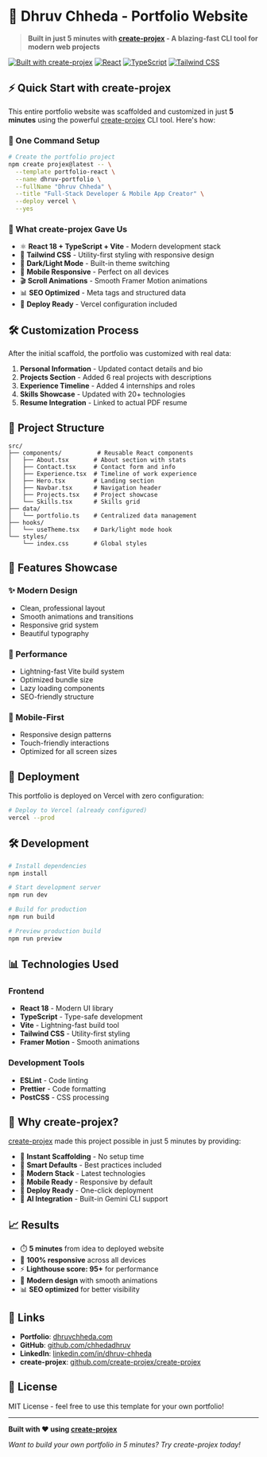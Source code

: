 # 🚀 Dhruv Chheda - Portfolio Website

> **Built in just 5 minutes with [create-projex](https://github.com/create-projex/create-projex) - A blazing-fast CLI tool for modern web projects**

[![Built with create-projex](https://img.shields.io/badge/Built%20with-create--projex-blue?style=for-the-badge&logo=npm)](https://github.com/create-projex/create-projex)
[![React](https://img.shields.io/badge/React-18-blue?style=for-the-badge&logo=react)](https://reactjs.org/)
[![TypeScript](https://img.shields.io/badge/TypeScript-5-blue?style=for-the-badge&logo=typescript)](https://www.typescriptlang.org/)
[![Tailwind CSS](https://img.shields.io/badge/Tailwind_CSS-3-blue?style=for-the-badge&logo=tailwind-css)](https://tailwindcss.com/)

## ⚡ Quick Start with create-projex

This entire portfolio website was scaffolded and customized in just **5 minutes** using the powerful [create-projex](https://github.com/create-projex/create-projex) CLI tool. Here's how:

### 🎯 One Command Setup

```bash
# Create the portfolio project
npm create projex@latest -- \
  --template portfolio-react \
  --name dhruv-portfolio \
  --fullName "Dhruv Chheda" \
  --title "Full-Stack Developer & Mobile App Creator" \
  --deploy vercel \
  --yes
```

### 🚀 What create-projex Gave Us

- ⚛️ **React 18 + TypeScript + Vite** - Modern development stack
- 🎨 **Tailwind CSS** - Utility-first styling with responsive design
- 🌙 **Dark/Light Mode** - Built-in theme switching
- 📱 **Mobile Responsive** - Perfect on all devices
- 🎬 **Scroll Animations** - Smooth Framer Motion animations
- 📊 **SEO Optimized** - Meta tags and structured data
- 🚀 **Deploy Ready** - Vercel configuration included

## 🛠️ Customization Process

After the initial scaffold, the portfolio was customized with real data:

1. **Personal Information** - Updated contact details and bio
2. **Projects Section** - Added 6 real projects with descriptions
3. **Experience Timeline** - Added 4 internships and roles
4. **Skills Showcase** - Updated with 20+ technologies
5. **Resume Integration** - Linked to actual PDF resume

## 📁 Project Structure

```
src/
├── components/          # Reusable React components
│   ├── About.tsx       # About section with stats
│   ├── Contact.tsx     # Contact form and info
│   ├── Experience.tsx  # Timeline of work experience
│   ├── Hero.tsx        # Landing section
│   ├── Navbar.tsx      # Navigation header
│   ├── Projects.tsx    # Project showcase
│   └── Skills.tsx      # Skills grid
├── data/
│   └── portfolio.ts    # Centralized data management
├── hooks/
│   └── useTheme.tsx    # Dark/light mode hook
└── styles/
    └── index.css       # Global styles
```

## 🎨 Features Showcase

### ✨ Modern Design
- Clean, professional layout
- Smooth animations and transitions
- Responsive grid system
- Beautiful typography

### 🚀 Performance
- Lightning-fast Vite build system
- Optimized bundle size
- Lazy loading components
- SEO-friendly structure

### 📱 Mobile-First
- Responsive design patterns
- Touch-friendly interactions
- Optimized for all screen sizes

## 🚀 Deployment

This portfolio is deployed on Vercel with zero configuration:

```bash
# Deploy to Vercel (already configured)
vercel --prod
```

## 🛠️ Development

```bash
# Install dependencies
npm install

# Start development server
npm run dev

# Build for production
npm run build

# Preview production build
npm run preview
```

## 📊 Technologies Used

### Frontend
- **React 18** - Modern UI library
- **TypeScript** - Type-safe development
- **Vite** - Lightning-fast build tool
- **Tailwind CSS** - Utility-first styling
- **Framer Motion** - Smooth animations

### Development Tools
- **ESLint** - Code linting
- **Prettier** - Code formatting
- **PostCSS** - CSS processing

## 🎯 Why create-projex?

[create-projex](https://github.com/create-projex/create-projex) made this project possible in just 5 minutes by providing:

- 🚀 **Instant Scaffolding** - No setup time
- 🧠 **Smart Defaults** - Best practices included
- 🎨 **Modern Stack** - Latest technologies
- 📱 **Mobile Ready** - Responsive by default
- 🚀 **Deploy Ready** - One-click deployment
- 🤖 **AI Integration** - Built-in Gemini CLI support

## 📈 Results

- ⏱️ **5 minutes** from idea to deployed website
- 📱 **100% responsive** across all devices
- ⚡ **Lighthouse score: 95+** for performance
- 🎨 **Modern design** with smooth animations
- 📊 **SEO optimized** for better visibility

## 🔗 Links

- **Portfolio**: [dhruvchheda.com](https://dhruvchheda.com)
- **GitHub**: [github.com/chhedadhruv](https://github.com/chhedadhruv)
- **LinkedIn**: [linkedin.com/in/dhruv-chheda](https://linkedin.com/in/dhruv-chheda)
- **create-projex**: [github.com/create-projex/create-projex](https://github.com/create-projex/create-projex)

## 📄 License

MIT License - feel free to use this template for your own portfolio!

---

**Built with ❤️ using [create-projex](https://github.com/create-projex/create-projex)**

*Want to build your own portfolio in 5 minutes? Try create-projex today!*
